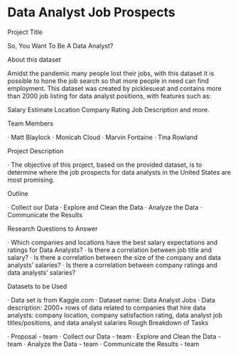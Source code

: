 #  Data Analyst Job Prospects

Project Title
 
So, You Want To Be A Data Analyst?

About this dataset

Amidst the pandemic many people lost their jobs, with this dataset it is possible to hone the job search so that more people in need can find employment.
This dataset was created by picklesueat and contains more than 2000 job listing for data analyst positions, with features such as:

Salary Estimate
Location
Company Rating
Job Description
and more.

 
Team Members
 
·   Matt Blaylock
·   Monicah Cloud
·   Marvin Fontaine
·   Tina Rowland
 
Project Description
 
·   The objective of this project, based on the provided dataset, is to determine where the job prospects for data analysts in the United States are most promising.
 
Outline
 
·   Collect our Data
·   Explore and Clean the Data
·   Analyze the Data
·   Communicate the Results
 
Research Questions to Answer
 
·  Which companies and locations have the best salary expectations and ratings for Data Analysts?
·  Is there a correlation between job title and salary?
·  Is there a correlation between the size of the company and data analysts’ salaries?
·  Is there a correlation between company ratings and data analysts’ salaries?
 
Datasets to be Used
 
·   Data set is from Kaggle.com
·   Dataset name:  Data Analyst Jobs
·   Data description:  2000+ rows of data related to companies that hire data analysts:  company location, company satisfaction rating, data analyst job titles/positions, and data analyst salaries Rough Breakdown of Tasks
 
·   Proposal - team
·   Collect our Data - team
·   Explore and Clean the Data - team
·   Analyze the Data - team
·   Communicate the Results - team
 



